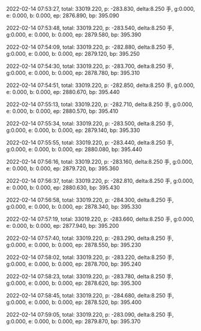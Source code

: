 2022-02-14 07:53:27, total: 33019.220, p: -283.830, delta:8.250 手, g:0.000, e: 0.000, b: 0.000, ep: 2876.890, bp: 395.090

2022-02-14 07:53:48, total: 33019.220, p: -283.540, delta:8.250 手, g:0.000, e: 0.000, b: 0.000, ep: 2879.580, bp: 395.390

2022-02-14 07:54:09, total: 33019.220, p: -282.880, delta:8.250 手, g:0.000, e: 0.000, b: 0.000, ep: 2879.120, bp: 395.250

2022-02-14 07:54:30, total: 33019.220, p: -283.700, delta:8.250 手, g:0.000, e: 0.000, b: 0.000, ep: 2878.780, bp: 395.310

2022-02-14 07:54:51, total: 33019.220, p: -282.850, delta:8.250 手, g:0.000, e: 0.000, b: 0.000, ep: 2880.670, bp: 395.440

2022-02-14 07:55:13, total: 33019.220, p: -282.710, delta:8.250 手, g:0.000, e: 0.000, b: 0.000, ep: 2880.570, bp: 395.410

2022-02-14 07:55:34, total: 33019.220, p: -283.500, delta:8.250 手, g:0.000, e: 0.000, b: 0.000, ep: 2879.140, bp: 395.330

2022-02-14 07:55:55, total: 33019.220, p: -283.440, delta:8.250 手, g:0.000, e: 0.000, b: 0.000, ep: 2880.080, bp: 395.440

2022-02-14 07:56:16, total: 33019.220, p: -283.160, delta:8.250 手, g:0.000, e: 0.000, b: 0.000, ep: 2879.720, bp: 395.360

2022-02-14 07:56:37, total: 33019.220, p: -282.810, delta:8.250 手, g:0.000, e: 0.000, b: 0.000, ep: 2880.630, bp: 395.430

2022-02-14 07:56:58, total: 33019.220, p: -284.300, delta:8.250 手, g:0.000, e: 0.000, b: 0.000, ep: 2878.340, bp: 395.330

2022-02-14 07:57:19, total: 33019.220, p: -283.660, delta:8.250 手, g:0.000, e: 0.000, b: 0.000, ep: 2877.940, bp: 395.200

2022-02-14 07:57:40, total: 33019.220, p: -283.290, delta:8.250 手, g:0.000, e: 0.000, b: 0.000, ep: 2878.550, bp: 395.230

2022-02-14 07:58:02, total: 33019.220, p: -283.220, delta:8.250 手, g:0.000, e: 0.000, b: 0.000, ep: 2878.700, bp: 395.240

2022-02-14 07:58:23, total: 33019.220, p: -283.780, delta:8.250 手, g:0.000, e: 0.000, b: 0.000, ep: 2878.620, bp: 395.300

2022-02-14 07:58:45, total: 33019.220, p: -284.680, delta:8.250 手, g:0.000, e: 0.000, b: 0.000, ep: 2878.520, bp: 395.400

2022-02-14 07:59:05, total: 33019.220, p: -283.090, delta:8.250 手, g:0.000, e: 0.000, b: 0.000, ep: 2879.870, bp: 395.370